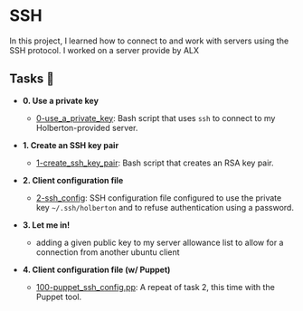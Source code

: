 # SSH

In this project, I learned how to connect to and work
with servers using the SSH protocol. I worked on a server
provide by ALX

## Tasks :page_with_curl:

* **0. Use a private key**
  * [0-use_a_private_key](./0-use_a_private_key): Bash script that uses `ssh` to connect to my
Holberton-provided server.

* **1. Create an SSH key pair**
  * [1-create_ssh_key_pair](./1-create_ssh_key_pair): Bash script that creates an RSA key pair.

* **2. Client configuration file**
  * [2-ssh_config](./2-ssh_config): SSH configuration file configured to use the private key
`~/.ssh/holberton` and to refuse authentication using a password.

* **3. Let me in!**
  * adding a given public key to my server allowance list to allow for a connection
    from another ubuntu client

* **4. Client configuration file (w/ Puppet)**
  * [100-puppet_ssh_config.pp](./100-puppet_ssh_config.pp): A repeat of task 2, this time with the Puppet tool.
